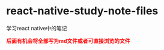 # react-native-study-note-files
学习react native中的笔记
<style>
  strong{
    color:red;
  }
</style>
<div>
  <strong>后面有机会将全部写为md文件或者可直接浏览的文件</strong>
</div>

